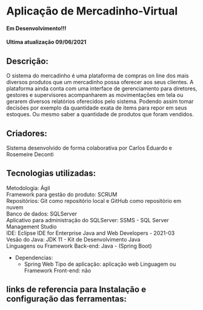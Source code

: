 # Aplicação de Mercadinho-Virtual

#### Em Desenvolvimento!!!
#### Ultima atualização 09/06/2021

## Descrição: 

O sistema do mercadinho é uma plataforma de compras on line dos mais diversos produtos que um mercadinho possa oferecer aos seus clientes. A plataforma ainda conta com uma interface de gerenciamento para diretores, gestores e supervisores acompanharem as movimentações em tela ou gerarem diversos relatórios oferecidos pelo sistema. Podendo assim tomar decisões por exemplo da quantidade exata de items para repor em seus estoques. Ou mesmo saber a quantidade de produtos que foram vendidos.

## Criadores:

Sistema desenvolvido de forma colaborativa por Carlos Eduardo e Rosemeire Deconti

## Tecnologias utilizadas:

Metodologia: Ágil<br>
Framework para gestão do produto: SCRUM<br>
Repositórios: Git como repositório local e GitHub como repositório em nuvem<br>
Banco de dados: SQLServer<br>
Aplicativo para administração do SQLServer: SSMS - SQL Server Management Studio<br>
IDE: Eclipse IDE for Enterprise Java and Web Developers - 2021-03<br>
Vesão do Java: JDK 11 - Kit de Desenvolvimento Java<br>
Linguagens ou Framework Back-end: Java - (Spring Boot)<br>
 - Dependencias:
   - Spring Web
Tipo de aplicação: aplicação web
Linguagem ou Framework Front-end: não

## links de referencia para Instalação e configuração das ferramentas:
